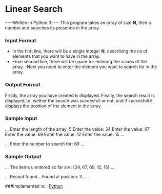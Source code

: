 # Linear Search

----Written in Python 3----
This program takes an array of size **N**, then a number and searches its presence in the array.

### Input Format
- In the first line, there will be a single integer **N**, describing the no of elements that you want to have in the array. 
- From second line, there will be space for entering the values of the array.
-Next you need to enter the element you want to search for in the array. 

### Output Format

Firstly, the array you have created is displayed.
Finally, the search result is displayed,i.e, wether the search was succesfull or not, and if succesfull it displays the position of the element in the array.

### Sample Input

...
Enter the length of the array: 5
Enter the value: 34
Enter the value: 67
Enter the value: 69
Enter the value: 12
Enter the value: 15
...

...
Enter the number to search for: 69
...


### Sample Output
...
The items u entered so far are: 
[34, 67, 69, 12, 15]
...

...
Record found...
Found at position:  3
...

###Implemented in:
-[Python](linear_search.ipynb)